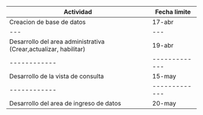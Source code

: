 Actividad | Fecha limite
--- | ---
Creacion de base de datos | 17-abr
--- | ---
Desarrollo del area administrativa (Crear,actualizar, habilitar)  | 19-abr
------------ | -------------
Desarrollo de la vista de consulta   | 15-may
------------ | -------------
Desarrollo del area de ingreso de datos  | 20-may
